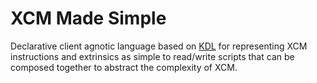 # XCM Made Simple

Declarative client agnotic language based on [KDL](https://kdl.dev) for representing XCM instructions and extrinsics as simple to read/write scripts that can be composed together to abstract the complexity of XCM.
